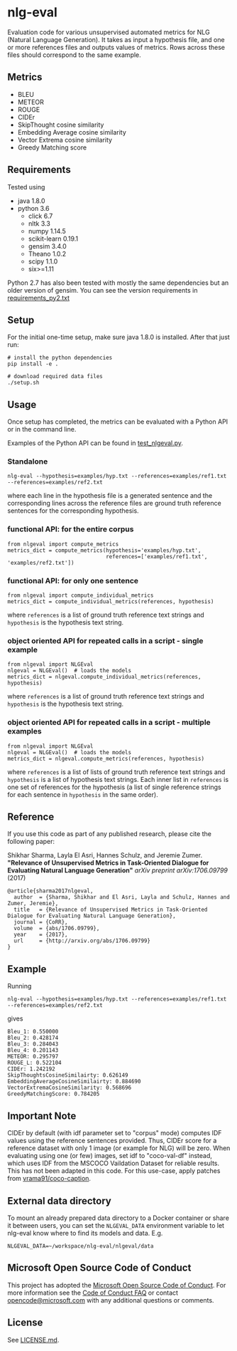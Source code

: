 # nlg-eval
Evaluation code for various unsupervised automated metrics for NLG (Natural Language Generation).
It takes as input a hypothesis file, and one or more references files and outputs values of metrics.
Rows across these files should correspond to the same example.

## Metrics ##
- BLEU
- METEOR
- ROUGE
- CIDEr
- SkipThought cosine similarity
- Embedding Average cosine similarity
- Vector Extrema cosine similarity
- Greedy Matching score

## Requirements ##
Tested using
- java 1.8.0
- python 3.6
  - click 6.7
  - nltk 3.3
  - numpy 1.14.5
  - scikit-learn 0.19.1
  - gensim 3.4.0
  - Theano 1.0.2
  - scipy 1.1.0
  - six>=1.11

Python 2.7 has also been tested with mostly the same dependencies but an older version of gensim. You can see the version requirements in [requirements_py2.txt](requirements_py2.txt)

## Setup ##

For the initial one-time setup, make sure java 1.8.0 is installed. After that just run:
    
    # install the python dependencies
    pip install -e .

    # download required data files
    ./setup.sh

## Usage ##
Once setup has completed, the metrics can be evaluated with a Python API or in the command line.

Examples of the Python API can be found in [test_nlgeval.py](nlgeval/tests/test_nlgeval.py).

### Standalone ###

    nlg-eval --hypothesis=examples/hyp.txt --references=examples/ref1.txt --references=examples/ref2.txt

where each line in the hypothesis file is a generated sentence and the corresponding
lines across the reference files are ground truth reference sentences for the
corresponding hypothesis.

### functional API: for the entire corpus ###

    from nlgeval import compute_metrics
    metrics_dict = compute_metrics(hypothesis='examples/hyp.txt',
                                   references=['examples/ref1.txt', 'examples/ref2.txt'])

### functional API: for only one sentence ###

    from nlgeval import compute_individual_metrics
    metrics_dict = compute_individual_metrics(references, hypothesis)

where `references` is a list of ground truth reference text strings and
`hypothesis` is the hypothesis text string.

### object oriented API for repeated calls in a script - single example ###

    from nlgeval import NLGEval
    nlgeval = NLGEval()  # loads the models
    metrics_dict = nlgeval.compute_individual_metrics(references, hypothesis)

where `references` is a list of ground truth reference text strings and
`hypothesis` is the hypothesis text string.

### object oriented API for repeated calls in a script - multiple examples ###

    from nlgeval import NLGEval
    nlgeval = NLGEval()  # loads the models
    metrics_dict = nlgeval.compute_metrics(references, hypothesis)

where `references` is a list of lists of ground truth reference text strings and
`hypothesis` is a list of hypothesis text strings. Each inner list in `references`
is one set of references for the hypothesis (a list of single reference strings for
each sentence in `hypothesis` in the same order).

## Reference ##
If you use this code as part of any published research, please cite the following paper:

Shikhar Sharma, Layla El Asri, Hannes Schulz, and Jeremie Zumer.
**"Relevance of Unsupervised Metrics in Task-Oriented Dialogue for Evaluating Natural Language Generation"**
*arXiv preprint arXiv:1706.09799* (2017)

    @article{sharma2017nlgeval,
      author  = {Sharma, Shikhar and El Asri, Layla and Schulz, Hannes and Zumer, Jeremie},
      title   = {Relevance of Unsupervised Metrics in Task-Oriented Dialogue for Evaluating Natural Language Generation},
      journal = {CoRR},
      volume  = {abs/1706.09799},
      year    = {2017},
      url     = {http://arxiv.org/abs/1706.09799}
    }

## Example ##
Running

    nlg-eval --hypothesis=examples/hyp.txt --references=examples/ref1.txt --references=examples/ref2.txt

gives

    Bleu_1: 0.550000
    Bleu_2: 0.428174
    Bleu_3: 0.284043
    Bleu_4: 0.201143
    METEOR: 0.295797
    ROUGE_L: 0.522104
    CIDEr: 1.242192
    SkipThoughtsCosineSimilairty: 0.626149
    EmbeddingAverageCosineSimilairty: 0.884690
    VectorExtremaCosineSimilarity: 0.568696
    GreedyMatchingScore: 0.784205

## Important Note ##
CIDEr by default (with idf parameter set to "corpus" mode) computes IDF values using the reference sentences provided. Thus,
CIDEr score for a reference dataset with only 1 image (or example for NLG) will be zero. When evaluating using one (or few)
images, set idf to "coco-val-df" instead, which uses IDF from the MSCOCO Vaildation Dataset for reliable results. This has
not been adapted in this code. For this use-case, apply patches from
[vrama91/coco-caption](https://github.com/vrama91/coco-caption).


## External data directory

To mount an already prepared data directory to a Docker container or share it between
users, you can set the `NLGEVAL_DATA` environment variable to let nlg-eval know
where to find its models and data.  E.g.

    NLGEVAL_DATA=~/workspace/nlg-eval/nlgeval/data

## Microsoft Open Source Code of Conduct ##
This project has adopted the [Microsoft Open Source Code of
Conduct](https://opensource.microsoft.com/codeofconduct/).
For more information see the [Code of Conduct
FAQ](https://opensource.microsoft.com/codeofconduct/faq/) or
contact [opencode@microsoft.com](mailto:opencode@microsoft.com)
with any additional questions or comments.

## License ##
See [LICENSE.md](LICENSE.md).
